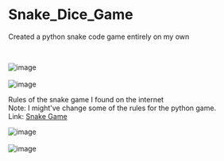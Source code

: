 # Snake_Dice_Game
<p>Created a python snake code game entirely on my own</p>
<br>

![image](https://github.com/WCARL12/Snake_Game_Python/assets/139624156/ef04ba8c-df85-4f37-8b12-88e5be88e38d)
<br>
<br>
![image](https://github.com/WCARL12/Snake_Game_Python/assets/139624156/e030017b-64e1-4dda-be76-21b1c5293441)



 Rules of the snake game I found on the internet <br/>
 Note: I might've change some of the rules for the python game. <br/>
 Link: <a href='https://dissonantsymphony.com/2015/04/21/snake-math-game/'>Snake Game</a>
 
![image](https://github.com/WCARL12/Snake_Game_Python/assets/139624156/162307f0-6f98-4b2b-b3e6-e11f72415b15)
<br>
<br>
![image](https://github.com/WCARL12/Snake_Game_Python/assets/139624156/a297df15-9826-4814-9ee1-2846b6f5ed8b)
